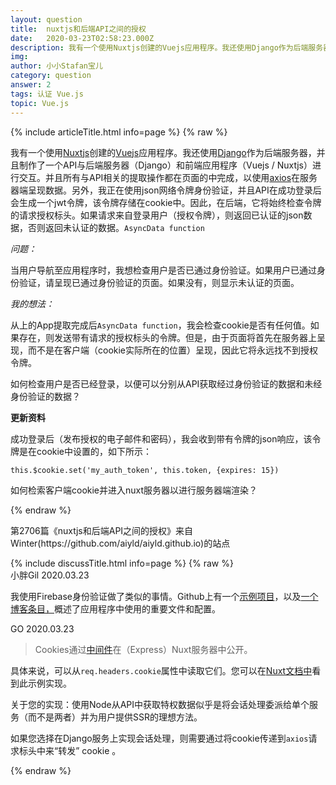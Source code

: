 ```yaml
---
layout: question
title:  nuxtjs和后端API之间的授权
date:   2020-03-23T02:58:23.000Z
description: 我有一个使用Nuxtjs创建的Vuejs应用程序。我还使用Django作为后端服务器，并且制作了一个API与后端服务器（Django）和前端应用程序（Vu...
img: 
author: 小小Stafan宝儿
category: question
answer: 2
tags: 认证 Vue.js
topic: Vue.js
---
```

<div class="article-root">
  <div class="article">
    {% include articleTitle.html info=page %}
    {% raw %}
    <div class="article-content"><p><font style="vertical-align: inherit;"><font style="vertical-align: inherit;">我有一个</font><font style="vertical-align: inherit;">使用</font><a href="https://nuxtjs.org/guide" rel="noreferrer"><font style="vertical-align: inherit;">Nuxtjs</font></a><font style="vertical-align: inherit;">创建</font><font style="vertical-align: inherit;">的</font></font><a href="https://vuejs.org/" rel="noreferrer"><font style="vertical-align: inherit;"><font style="vertical-align: inherit;">Vuejs</font></font></a><font style="vertical-align: inherit;"><font style="vertical-align: inherit;">应用程序</font><font style="vertical-align: inherit;">。</font><font style="vertical-align: inherit;">我还使用</font><a href="https://www.djangoproject.com/" rel="noreferrer"><font style="vertical-align: inherit;">Django</font></a><font style="vertical-align: inherit;">作为后端服务器，并且制作了一个API与后端服务器（Django）和前端应用程序（Vuejs / Nuxtjs）进行交互。</font><font style="vertical-align: inherit;">并且所有与API相关的提取操作都在</font><font style="vertical-align: inherit;">页面的</font><font style="vertical-align: inherit;">中完成，以</font><font style="vertical-align: inherit;">使用</font><a href="https://www.npmjs.com/package/@nuxtjs/axios" rel="noreferrer"><font style="vertical-align: inherit;">axios</font></a><font style="vertical-align: inherit;">在服务器端呈现数据</font><font style="vertical-align: inherit;">。</font><font style="vertical-align: inherit;">另外，我正在使用json网络令牌身份验证，并且API在成功登录后会生成一个jwt令牌，该令牌存储在cookie中。</font><font style="vertical-align: inherit;">因此，在后端，它将始终检查令牌的请求授权标头。</font><font style="vertical-align: inherit;">如果请求来自登录用户（授权令牌），则返回已认证的json数据，否则返回未认证的数据。</font></font><a href="https://nuxtjs.org/guide" rel="noreferrer"><font style="vertical-align: inherit;"></font></a><font style="vertical-align: inherit;"></font><a href="https://www.djangoproject.com/" rel="noreferrer"><font style="vertical-align: inherit;"></font></a><font style="vertical-align: inherit;"></font><code>AsyncData function</code><font style="vertical-align: inherit;"></font><a href="https://www.npmjs.com/package/@nuxtjs/axios" rel="noreferrer"><font style="vertical-align: inherit;"></font></a><font style="vertical-align: inherit;"></font></p>

<p><em><font style="vertical-align: inherit;"><font style="vertical-align: inherit;">问题：</font></font></em></p>

<p><font style="vertical-align: inherit;"><font style="vertical-align: inherit;">当用户导航至应用程序时，我想检查用户是否已通过身份验证。</font><font style="vertical-align: inherit;">如果用户已通过身份验证，请呈现已通过身份验证的页面。</font><font style="vertical-align: inherit;">如果没有，则显示未认证的页面。</font></font></p>

<p><em><font style="vertical-align: inherit;"><font style="vertical-align: inherit;">我的想法：</font></font></em></p>

<p><font style="vertical-align: inherit;"><font style="vertical-align: inherit;">从上的App提取完成后</font></font><code>AsyncData function</code><font style="vertical-align: inherit;"><font style="vertical-align: inherit;">，我会检查cookie是否有任何值。</font><font style="vertical-align: inherit;">如果存在，则发送带有请求的授权标头的令牌。</font><font style="vertical-align: inherit;">但是，由于页面将首先在服务器上呈现，而不是在客户端（cookie实际所在的位置）呈现，因此它将永远找不到授权令牌。</font></font></p>

<p><font style="vertical-align: inherit;"><font style="vertical-align: inherit;">如何检查用户是否已经登录，以便可以分别从API获取经过身份验证的数据和未经身份验证的数据？</font></font></p>

<p><strong><font style="vertical-align: inherit;"><font style="vertical-align: inherit;">更新资料</font></font></strong></p>

<p><font style="vertical-align: inherit;"><font style="vertical-align: inherit;">成功登录后（发布授权的电子邮件和密码），我会收到带有令牌的json响应，该令牌是在cookie中设置的，如下所示：</font></font></p>

<pre><code>this.$cookie.set('my_auth_token', this.token, {expires: 15})
</code></pre>

<p><font style="vertical-align: inherit;"><font style="vertical-align: inherit;">如何检索客户端cookie并进入nuxt服务器以进行服务器端渲染？</font></font></p></div>
    {% endraw %}
  </div>
  <p class="winter_mark">第2706篇《nuxtjs和后端API之间的授权》来自Winter(https://github.com/aiyld/aiyld.github.io)的站点</p>
  <div class="discuss-wrapper">
    {% include discussTitle.html info=page %}
    {% raw %}
    <div class="discuss-item">
        <div class="discuss-parent">
          <div class="discuss-meta">
            <span class="discuss-user">小胖Gil</span>
            <span class="discuss-time">2020.03.23</span>
          </div>
          <div class="discuss-comment"><p><font style="vertical-align: inherit;"><font style="vertical-align: inherit;">我使用Firebase身份验证做了类似的事情。</font><font style="vertical-align: inherit;">Github上</font><font style="vertical-align: inherit;">有一个</font></font><a href="https://github.com/rossma/nuxt-firebase-auth-ex" rel="nofollow noreferrer"><font style="vertical-align: inherit;"><font style="vertical-align: inherit;">示例项目</font></font></a><font style="vertical-align: inherit;"><font style="vertical-align: inherit;">，以及</font></font><a href="http://monstersandwich.blogspot.co.uk/2018/02/vuejs-nuxtjs-vuex-firebase-persisted.html" rel="nofollow noreferrer"><font style="vertical-align: inherit;"><font style="vertical-align: inherit;">一个博客条目，</font></font></a><font style="vertical-align: inherit;"><font style="vertical-align: inherit;">概述了应用程序中使用的重要文件和配置。</font></font></p></div>
        </div></div><div class="discuss-item">
        <div class="discuss-parent">
          <div class="discuss-meta">
            <span class="discuss-user">GO</span>
            <span class="discuss-time">2020.03.23</span>
          </div>
          <div class="discuss-comment"><blockquote>
  <p><font style="vertical-align: inherit;"><font style="vertical-align: inherit;">Cookies通过</font></font><a href="https://nuxtjs.org/api/pages-middleware" rel="nofollow noreferrer"><font style="vertical-align: inherit;"><font style="vertical-align: inherit;">中间件</font></font></a><font style="vertical-align: inherit;"><font style="vertical-align: inherit;">在（Express）Nuxt服务器中公开</font><font style="vertical-align: inherit;">。</font></font></p>
</blockquote>

<p><font style="vertical-align: inherit;"><font style="vertical-align: inherit;">具体来说，可以从</font></font><code>req.headers.cookie</code><font style="vertical-align: inherit;"><font style="vertical-align: inherit;">属性中</font><font style="vertical-align: inherit;">读取它们</font><font style="vertical-align: inherit;">。</font><font style="vertical-align: inherit;">您可以在</font></font><a href="https://nuxtjs.org/examples/auth-routes" rel="nofollow noreferrer"><font style="vertical-align: inherit;"><font style="vertical-align: inherit;">Nuxt文档中</font></font></a><font style="vertical-align: inherit;"><font style="vertical-align: inherit;">看到此示例实现</font><font style="vertical-align: inherit;">。</font></font></p>

<p><font style="vertical-align: inherit;"><font style="vertical-align: inherit;">关于您的实现：使用Node从API中获取特权数据似乎是将会话处理委派给单个服务（而不是两者）并为用户提供SSR的理想方法。</font></font></p>

<p><font style="vertical-align: inherit;"><font style="vertical-align: inherit;">如果您选择在Django服务上实现会话处理，则需要通过将cookie传递到</font></font><code>axios</code><font style="vertical-align: inherit;"><font style="vertical-align: inherit;">请求标头中</font><font style="vertical-align: inherit;">来“转发” cookie </font><font style="vertical-align: inherit;">。</font></font></p></div>
        </div></div>
    {% endraw %}
  </div>
<div>
